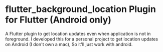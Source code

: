 # flutter_background_location Plugin for Flutter (Android only)

A Flutter plugin to get location updates even when application is not in foreground. I developed this for a personal project to get location updates on Android (I don't own a mac), So it'll just work with android.
